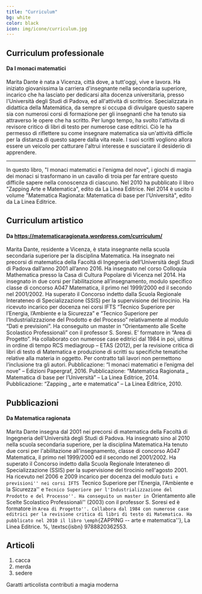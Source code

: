 ```yaml
---
title: "Curriculum"
bg: white
color: black
icon: img/icone/curriculum.jpg
---
```


## Curriculum professionale

#### Da I monaci matematici
Marita Dante è nata a Vicenza, città dove, a tutt'oggi, vive e lavora. Ha iniziato giovanissima la carriera d'insegnante nella secondaria superiore, incarico che ha lasciato per dedicarsi alta docenza universitaria, presso l'Università degli Studi di Padova, ed all'attività di scrittrice. Specializzata in didattica della Matemática, da sempre si occupa di divulgare questo sapere sia con numerosi corsi di formazione per gli insegnanti che ha tenuto sia attraverso le opere che ha scritto. Per lungo tempo, ha svolto l'attivita di revisore critico di libri di testo per numerose case editrici. Ciò le ha permesso di riflettere su come insegnare matematica sia un'attività difficile per la distanza di questo sapere dalla vita reale. I suoi scritti vogliono allora essere un veicolo per catturare l'altrui interesse e susciatare il desiderio di apprendere.

---

In questo libro, "I monaci matematici e l'enigma del nove", i giochi di magia dei monaci si trasformano in un cavallo di troia per far entrare questo difficile sapere nella conoscenza di ciascuno. Nel 2010 ha pubblicato il libro "Zapping Arte e Matematica", edito da La Linea Editrice. Nel 2014 è uscito il volume "Matematica Ragionata: Matematica di base per l'Università", edito da La Linea Editrice.

## Curriculum artistico

#### Da https://matematicaragionata.wordpress.com/curriculum/
Marita Dante, residente a Vicenza, è stata insegnante nella scuola secondaria superiore per la disciplina Matematica. Ha insegnato nei precorsi di matematica della Facoltà di Ingegneria dell’Università degli Studi di Padova dall’anno 2001 all’anno 2016. Ha insegnato nel corso Colloquia Mathematica presso la Casa di Cultura Popolare di Vicenza nel 2014. Ha insegnato in due corsi per l’abilitazione all’insegnamento, modulo specifico classe di concorso A047 Matematica, il primo nel 1999/2000 ed il secondo nel 2001/2002. Ha superato il Concorso indetto dalla Scuola Regionale Interateneo di Specializzazione (SSIS) per la supervisione del tirocinio. Ha ricevuto incarico per docenza nei corsi IFTS “Tecnico Superiore per l’Energia, l’Ambiente e la Sicurezza” e “Tecnico Superiore per l’Industrializzazione del Prodotto e del Processo” relativamente al modulo “Dati e previsioni”. Ha conseguito un master in “Orientamento alle Scelte Scolastico Professionali” con il professor S. Soresi. E’ formatore in “Area di Progetto”. Ha collaborato con numerose case editrici dal 1984 in poi, ultima in ordine di tempo RCS mediagroup – ETAS (2012), per la revisione critica di libri di testo di Matematica e produzione di scritti su specifiche tematiche relative alla materia in oggetto. Per contratto tali lavori non permettono l’inclusione tra gli autori. Pubblicazione: “I monaci matematici e l’enigma del nove” – Edizioni Papergraf, 2016. Pubblicazione: “Matematica Ragionata _ Matematica di base per l’Università” – La Linea Editrice, 2014. Pubblicazione: “Zapping _ arte e matematica” – La Linea Editrice, 2010.

## Pubblicazioni

#### Da Matematica ragionata
Marita Dante insegna dal 2001 nei precorsi di matematica della Facoltà di Ingegneria dell'Università degli Studi di Padova. Ha insegnato sino al 2010 nella scuola secondaria superiore, per la disciplina Matematica.Ha tenuto due corsi per l'abilitazione all'insegnamento, classe di concorso A047 Matematica, il primo nel 1999/2000 ed il secondo nel 2001/2002. Ha superato il Concorso indetto dalla Scuola Regionale Interateneo di Specializzazione (SSIS) per la supervisione del tirocinio nell'agosto 2001. Ha ricevuto nel 2006 e 2009 incarico per docenza del modulo ``Dati e previsioni'' nei corsi IFTS ``Tecnico Superiore per l'Energia, l'Ambiente e la Sicurezza'' e ``Tecnico Superiore per l'Industrializzazione del Prodotto e del Processo''. Ha conseguito un master in ``Orientamento alle Scelte Scolastico Professionali'' (2003) con il professor S. Soresi ed è formatore in ``Area di Progetto''. Collabora dal 1984 con numerose case editrici per la revisione critica di libri di testo di Matematica. Ha pubblicato nel 2010 il libro \emph{``ZAPPING -- arte e matematica''}, La Linea Editrice. %, \textsc{isbn} 9788820362553.

## Articoli

1. cacca
2. merda
3. sedere

Garatti
articolista contributi a magia moderna

